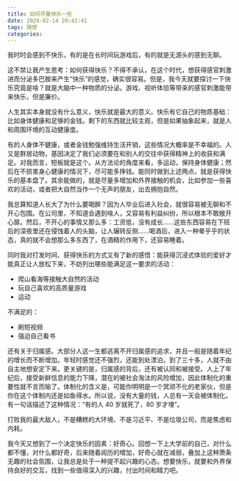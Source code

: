 ```yaml
---
title: 如何尽量快乐一些
date: 2024-02-14 20:42:41
tags: 随想
categories:
---
```


我时时会感到不快乐，有的是在长时间玩游戏后，有的就是无源头的感到无聊。

这不禁让我产生思考：如何获得快乐？不得不承认，在这个时代，想获得感官刺激进而分泌多巴胺来产生“快乐”的感觉，确实很容易。但是，我今天就要探讨一下快乐究竟是啥？就是大脑中一种物质的分泌。游戏、视听体验等带来的感官刺激能带来快乐，但是廉价。

人生其实本身就没有什么意义，快乐就是最大的意义。快乐有它自己的物质基础：比如身体健康和足够的金钱。剩下的东西就比较主观，但是如果抽象起来，就是人和周围环境的互动健康度。

有的人身体不健康，或者金钱勉强维持生活开销，这些情况大概率是不幸福的。人又是群居动物，基因决定了我们必须要在和别人的交往中获得精神上的收获和满足。对我而言，短板就是这个。从方法论的角度来看，多运动，保持身体健康；然后在不损害身心健康的情况下，尽可能多挣钱。能同时做到上述两点，就是获得快乐的基本盘了。其余能做的，就是尽量多增加和外界接触的机会，比如参加一些喜欢的活动，或者把大自然当作一个无声的朋友，出去拥抱自然。

我总算知道人长大了为什么要喝醉？因为人毕业后进入社会，就很容易被无聊和不开心包围。在公司里，不知道会遇到啥人，又容易有利益纠纷，所以根本不敢敞开心扉。然后，不开心的事情又那么多：工资低，没有成长……这些东西容易在下班后的深夜里还在侵蚀着人的头脑，让人辗转反侧……喝酒后，进入一种晕乎乎的状态，真的就不会想那么多东西了，在酒精的作用下，还容易睡着。

同时我对打发时间、获得快乐的方式又有了新的感悟：能获得沉浸式体验的爱好才能真正让人放松下来，不妨列出哪些能满足这一要求的活动：

- 爬山看海等接触大自然的活动
- 玩自己喜欢的高质量游戏
- 运动

不满足的：

- 刷短视频
- 强迫自己看书

还有关于归属感。大部分人这一生都逃离不开归属感的追求，并且一般是随着年纪的增长而不断增加。年轻时感觉还不强烈，还能到处漂泊，到了三十多，人就不由自主地想安定下来。更关键的是，归属感的背后，还有被认同和被接受。人上了年纪后，接受新鲜信息的能力下降，潜在的被社会淘汰的风险增加，因此体制化的重要性就不言而喻了。体制化的含义是，可能你明明是一个冥顽不化的老家伙，但是你在这个体制内还是如鱼得水。所以说，没有大量的钱，人总有一天会被体制化。有一句话描述了这种情况：“有的人 40 岁就死了，80 岁才埋”。

打败我的最大敌人，不是糟糕的大环境、不是习近平、不是垃圾公司，而是焦虑和内耗。

我今天又想到了一个决定快乐的因素：好奇心。回想一下上大学前的自己，对什么都不懂，对什么都好奇，后来随着阅历的增加，好奇心就在减弱，叠加上这种萧条无趣的社会氛围，让我总是处于一种提不起兴趣的心态。想要快乐，就要和外界保持良好的交互，找到一些值得深入的兴趣，付出时间和精力吧。
